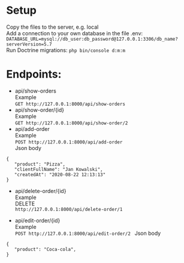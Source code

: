 
# Setup  
Copy the files to the server, e.g. local  
Add a connection to your own database in the file .env:  ```DATABASE_URL=mysql://db_user:db_password@127.0.0.1:3306/db_name?serverVersion=5.7```  
Run Doctrine migrations: ```php bin/console d:m:m ``` 

# Endpoints:  

*  api/show-orders  
Example  
``` GET http://127.0.0.1:8000/api/show-orders ```
*  api/show-order/{id}  
Example  
``` GET http://127.0.0.1:8000/api/show-order/2 ```
*  api/add-order  
Example  
```POST http://127.0.0.1:8000/api/add-order ```  
 Json body  
 ```
{
    "product": "Pizza",
    "clientFullName": "Jan Kowalski",
    "createdAt": "2020-08-22 12:13:13"
}
 ```
*  api/delete-order/{id}   
Example  
DELETE   
``` http://127.0.0.1:8000/api/delete-order/1 ```

*  api/edit-order/{id}  
Example  
```POST http://127.0.0.1:8000/api/edit-order/2 ```
 Json body  
 ```
{
    "product": "Coca-cola",
}
